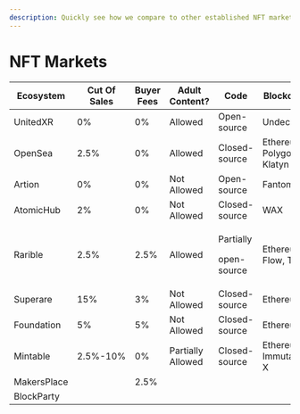 ```yaml
---
description: Quickly see how we compare to other established NFT markets
---
```


# NFT Markets

| Ecosystem   | Cut Of Sales | Buyer Fees | Adult Content?    | Code                               | Blockchain                |
| ----------- | ------------ | ---------- | ----------------- | ---------------------------------- | ------------------------- |
| UnitedXR    | 0%           | 0%         | Allowed           | Open-source                        | Undecided                 |
| OpenSea     | 2.5%         | 0%         | Allowed           | Closed-source                      | Ethereum, Polygon, Klatyn |
| Artion      | 0%           | 0%         | Not Allowed       | Open-source                        | Fantom                    |
| AtomicHub   | 2%           | 0%         | Not Allowed       | Closed-source                      | WAX                       |
| Rarible     | 2.5%         | 2.5%       | Allowed           | <p>Partially</p><p>open-source</p> | Ethereum, Flow, Tezos     |
| Superare    | 15%          | 3%         | Not Allowed       | Closed-source                      | Ethereum                  |
| Foundation  | 5%           | 5%         | Not Allowed       | Closed-source                      | Ethereum                  |
| Mintable    | 2.5%-10%     | 0%         | Partially Allowed | Closed-source                      | Ethereum, Immutable-X     |
| MakersPlace |              | 2.5%       |                   |                                    |                           |
| BlockParty  |              |            |                   |                                    |                           |
